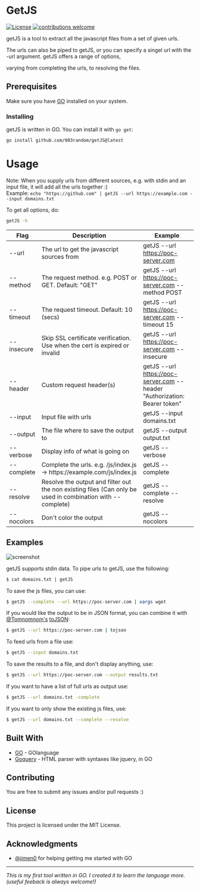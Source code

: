 # GetJS
[![License](https://img.shields.io/badge/license-MIT-_red.svg)](https://opensource.org/licenses/MIT)
[![contributions welcome](https://img.shields.io/badge/contributions-welcome-brightgreen.svg?style=flat)](https://github.com/003random/getJS/issues)

getJS is a tool to extract all the javascript files from a set of given urls.  

The urls can also be piped to getJS, or you can specify a singel url with the -url argument. getJS offers a range of options, 

varying from completing the urls, to resolving the files.

## Prerequisites

Make sure you have [GO](https://golang.org/) installed on your system.  

### Installing

getJS is written in GO. You can install it with `go get`:

```
go install github.com/003random/getJS@latest
```

# Usage  
Note: When you supply urls from different sources, e.g. with stdin and an input file, it will add all the urls together :)  
Example: `echo "https://github.com" | getJS --url https://example.com --input domains.txt`  
  
To get all  options, do:  
```bash
getJS -h
```
  

| Flag | Description | Example |
|------|-------------|---------|
| --url   | The url to get the javascript sources from | getJS --url https://poc-server.com |
| --method   | The request method. e.g. POST or GET. Default: "GET"| getJS --url https://poc-server.com --method POST |
| --timeout   | The request timeout. Default: 10 (secs) | getJS --url https://poc-server.com --timeout 15 |
| --insecure   | Skip SSL certificate verification. Use when the cert is expired or invalid | getJS --url https://poc-server.com --insecure |
| --header   | Custom request header(s) | getJS --url https://poc-server.com --header "Authorization: Bearer token" |
| --input   | Input file with urls            | getJS --input domains.txt |
| --output   | The file where to save the output to        | getJS --output output.txt |
| --verbose  | Display info of what is going on           | getJS --verbose |
| --complete  | Complete the urls. e.g. /js/index.js -> htt<span></span>ps://example.<span></span>com/js/index.js  | getJS --complete |
| --resolve   | Resolve the output and filter out the non existing files (Can only be used in combination with --complete)   | getJS --complete --resolve |
| --nocolors   | Don't color the output   | getJS --nocolors |

## Examples  
  
 ![screenshot](https://poc-server.com/getJS/screenshot_.png)

    
getJS supports stdin data. To pipe urls to getJS, use the following:  

```bash
$ cat domains.txt | getJS
```  
  
To save the js files, you can use:  
```bash
$ getJS --complete --url https://poc-server.com | xargs wget
```
  
If you would like the output to be in JSON format, you can combine it with [@Tomnomnom's](https://github.com/tomnomnom) [toJSON](https://github.com/tomnomnom/hacks/tree/master/tojson):  
```bash
$ getJS --url https://poc-server.com | tojson
```  
  
To feed urls from a file use:  
```bash
$ getJS --input domains.txt
```  
  
To save the results to a file, and don't display anything, use:  
```bash
$ getJS --url https://poc-server.com --output results.txt
```  
  
If you want to have a list of full urls as output use:  
```bash
$ getJS --url domains.txt -complete
```  
  
If you want to only show the existing js files, use:  
```bash
$ getJS --url domains.txt --complete --resolve
```  

## Built With

* [GO](http://golang.org/) - GOlanguage
* [Goquery](https://github.com/PuerkitoBio/goquery) - HTML parser with syntaxes like jquery, in GO


## Contributing

You are free to submit any issues and/or pull requests :)

## License

This project is licensed under the MIT License.

## Acknowledgments

* [@jimen0](https://github.com/jimen0) for helping getting me started with GO
  
    
---
    
*This is my first tool written in GO. I created it to learn the language more. (useful feeback is always welcome!)*
